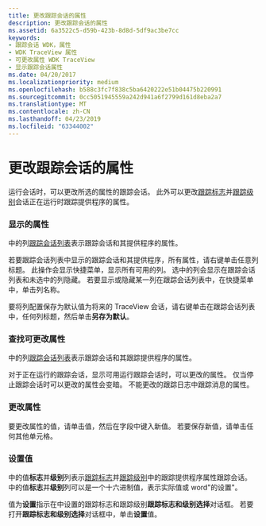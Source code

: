 ```yaml
---
title: 更改跟踪会话的属性
description: 更改跟踪会话的属性
ms.assetid: 6a3522c5-d59b-423b-8d8d-5df9ac3be7cc
keywords:
- 跟踪会话 WDK，属性
- WDK TraceView 属性
- 可更改属性 WDK TraceView
- 显示跟踪会话属性
ms.date: 04/20/2017
ms.localizationpriority: medium
ms.openlocfilehash: b588c3fc7f838c5ba6420222e51b04475b220991
ms.sourcegitcommit: 0cc5051945559a242d941a6f2799d161d8eba2a7
ms.translationtype: MT
ms.contentlocale: zh-CN
ms.lasthandoff: 04/23/2019
ms.locfileid: "63344002"
---
```

# <a name="changing-the-properties-of-a-trace-session"></a>更改跟踪会话的属性


运行会话时，可以更改所选的属性的跟踪会话。 此外可以更改[跟踪标志](trace-flags.md)并[跟踪级别](trace-level.md)会话正在运行时跟踪提供程序的属性。

### <a name="span-iddisplaythepropertiesspanspan-iddisplaythepropertiesspandisplay-the-properties"></a><span id="display_the_properties"></span><span id="DISPLAY_THE_PROPERTIES"></span>显示的属性

中的列[跟踪会话列表](trace-session-list.md)表示跟踪会话和其提供程序的属性。

若要跟踪会话列表中显示的跟踪会话和其提供程序，所有属性，请右键单击任意列标题。 此操作会显示快捷菜单，显示所有可用的列。 选中的列会显示在跟踪会话列表和未选中的列隐藏。 若要显示或隐藏某一列在跟踪会话列表中，在快捷菜单中，单击列名称。

要将列配置保存为默认值为将来的 TraceView 会话，请右键单击在跟踪会话列表中，任何列标题，然后单击**另存为默认**。

### <a name="span-idfindchangeablepropertiesspanspan-idfindchangeablepropertiesspanfind-changeable-properties"></a><span id="find_changeable_properties"></span><span id="FIND_CHANGEABLE_PROPERTIES"></span>查找可更改属性

中的列[跟踪会话列表](trace-session-list.md)表示跟踪会话和其跟踪提供程序的属性。

对于正在运行的跟踪会话，显示可用运行跟踪会话时，可以更改的属性。 仅当停止跟踪会话时可以更改的属性会变暗。 不能更改的跟踪日志中跟踪消息的属性。

### <a name="span-idchangeapropertyspanspan-idchangeapropertyspanchange-a-property"></a><span id="change_a_property"></span><span id="CHANGE_A_PROPERTY"></span>更改属性

要更改属性的值，请单击值，然后在字段中键入新值。 若要保存新值，请单击任何其他单元格。

### <a name="span-idsetvaluespanspan-idsetvaluespanset-value"></a><span id="set_value"></span><span id="SET_VALUE"></span>设置值

中的值**标志**并**级别**列表示[跟踪标志](trace-flags.md)并[跟踪级别](trace-level.md)中的跟踪提供程序属性跟踪会话。 中的值**标志**并**级别**列可以是一个十六进制值，表示实际值或 word"的设置"。

值为**设置**指示在中设置的跟踪标志和跟踪级别**跟踪标志和级别选择**对话框。 若要打开**跟踪标志和级别选择**对话框中，单击**设置**值。

 

 






